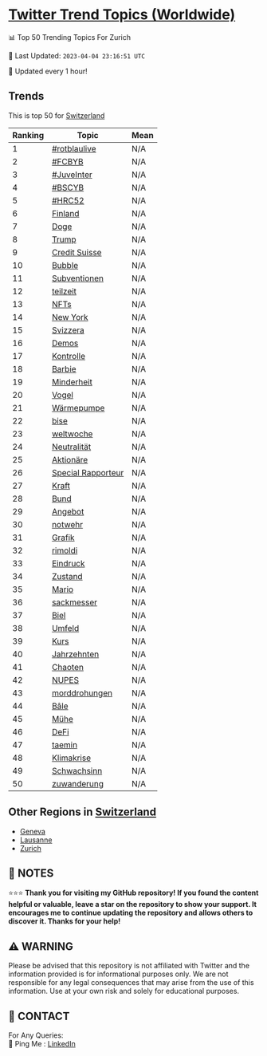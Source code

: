 [Twitter Trend Topics (Worldwide)](https://github.com/ErcinDedeoglu/Twitter-Trend-Topics)
==========


📊 Top 50 Trending Topics For Zurich

📆 Last Updated: `2023-04-04 23:16:51 UTC`

🔧 Updated every 1 hour!


## Trends

This is top 50 for [Switzerland](</Switzerland>)

| Ranking | Topic | Mean |
| ------- | ------------ | ------------ |
| 1 | [#rotblaulive](http://twitter.com/search?q=%23rotblaulive) | N/A |
| 2 | [#FCBYB](http://twitter.com/search?q=%23FCBYB) | N/A |
| 3 | [#JuveInter](http://twitter.com/search?q=%23JuveInter) | N/A |
| 4 | [#BSCYB](http://twitter.com/search?q=%23BSCYB) | N/A |
| 5 | [#HRC52](http://twitter.com/search?q=%23HRC52) | N/A |
| 6 | [Finland](http://twitter.com/search?q=Finland) | N/A |
| 7 | [Doge](http://twitter.com/search?q=Doge) | N/A |
| 8 | [Trump](http://twitter.com/search?q=Trump) | N/A |
| 9 | [Credit Suisse](http://twitter.com/search?q=Credit+Suisse) | N/A |
| 10 | [Bubble](http://twitter.com/search?q=Bubble) | N/A |
| 11 | [Subventionen](http://twitter.com/search?q=Subventionen) | N/A |
| 12 | [teilzeit](http://twitter.com/search?q=teilzeit) | N/A |
| 13 | [NFTs](http://twitter.com/search?q=NFTs) | N/A |
| 14 | [New York](http://twitter.com/search?q=New+York) | N/A |
| 15 | [Svizzera](http://twitter.com/search?q=Svizzera) | N/A |
| 16 | [Demos](http://twitter.com/search?q=Demos) | N/A |
| 17 | [Kontrolle](http://twitter.com/search?q=Kontrolle) | N/A |
| 18 | [Barbie](http://twitter.com/search?q=Barbie) | N/A |
| 19 | [Minderheit](http://twitter.com/search?q=Minderheit) | N/A |
| 20 | [Vogel](http://twitter.com/search?q=Vogel) | N/A |
| 21 | [Wärmepumpe](http://twitter.com/search?q=W%c3%a4rmepumpe) | N/A |
| 22 | [bise](http://twitter.com/search?q=bise) | N/A |
| 23 | [weltwoche](http://twitter.com/search?q=weltwoche) | N/A |
| 24 | [Neutralität](http://twitter.com/search?q=Neutralit%c3%a4t) | N/A |
| 25 | [Aktionäre](http://twitter.com/search?q=Aktion%c3%a4re) | N/A |
| 26 | [Special Rapporteur](http://twitter.com/search?q=Special+Rapporteur) | N/A |
| 27 | [Kraft](http://twitter.com/search?q=Kraft) | N/A |
| 28 | [Bund](http://twitter.com/search?q=Bund) | N/A |
| 29 | [Angebot](http://twitter.com/search?q=Angebot) | N/A |
| 30 | [notwehr](http://twitter.com/search?q=notwehr) | N/A |
| 31 | [Grafik](http://twitter.com/search?q=Grafik) | N/A |
| 32 | [rimoldi](http://twitter.com/search?q=rimoldi) | N/A |
| 33 | [Eindruck](http://twitter.com/search?q=Eindruck) | N/A |
| 34 | [Zustand](http://twitter.com/search?q=Zustand) | N/A |
| 35 | [Mario](http://twitter.com/search?q=Mario) | N/A |
| 36 | [sackmesser](http://twitter.com/search?q=sackmesser) | N/A |
| 37 | [Biel](http://twitter.com/search?q=Biel) | N/A |
| 38 | [Umfeld](http://twitter.com/search?q=Umfeld) | N/A |
| 39 | [Kurs](http://twitter.com/search?q=Kurs) | N/A |
| 40 | [Jahrzehnten](http://twitter.com/search?q=Jahrzehnten) | N/A |
| 41 | [Chaoten](http://twitter.com/search?q=Chaoten) | N/A |
| 42 | [NUPES](http://twitter.com/search?q=NUPES) | N/A |
| 43 | [morddrohungen](http://twitter.com/search?q=morddrohungen) | N/A |
| 44 | [Bâle](http://twitter.com/search?q=B%c3%a2le) | N/A |
| 45 | [Mühe](http://twitter.com/search?q=M%c3%bche) | N/A |
| 46 | [DeFi](http://twitter.com/search?q=DeFi) | N/A |
| 47 | [taemin](http://twitter.com/search?q=taemin) | N/A |
| 48 | [Klimakrise](http://twitter.com/search?q=Klimakrise) | N/A |
| 49 | [Schwachsinn](http://twitter.com/search?q=Schwachsinn) | N/A |
| 50 | [zuwanderung](http://twitter.com/search?q=zuwanderung) | N/A |



## Other Regions in [Switzerland](</Switzerland>)

* [Geneva](</Switzerland/Geneva.md>)
* [Lausanne](</Switzerland/Lausanne.md>)
* [Zurich](</Switzerland/Zurich.md>)



## 📝 NOTES

⭐⭐⭐ **Thank you for visiting my GitHub repository! If you found the content helpful or valuable, leave a star on the repository to show your support. It encourages me to continue updating the repository and allows others to discover it. Thanks for your help!**


## ⚠️ WARNING

Please be advised that this repository is not affiliated with Twitter and the information provided is for informational purposes only. We are not responsible for any legal consequences that may arise from the use of this information. Use at your own risk and solely for educational purposes.


## 📨 CONTACT

 For Any Queries:  
            🏓 Ping Me : [LinkedIn](https://www.linkedin.com/in/ercindedeoglu/)
